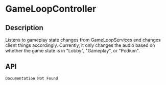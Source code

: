 # GameLoopController

## Description

Listens to gameplay state changes from GameLoopServices and changes client things accordingly. Currently, it only changes the audio based on whether the game state is in "Lobby", "Gameplay", or "Podium".

## API

    Documentation Not Found
